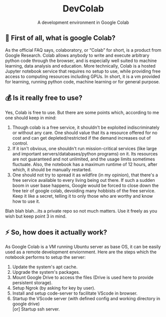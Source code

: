 <h1 align="center">DevColab</h1>
<p align="center">A development environment in Google Colab</p>

## :hear_no_evil:  First of all, what is google Colab?
As the official FAQ says, colaboratory, or “Colab” for short, is a product from Google Research. Colab allows anybody to write and execute arbitrary python code through the browser, and is especially well suited to machine learning, data analysis and education. More technically, Colab is a hosted Jupyter notebook service that requires no setup to use, while providing free access to computing resources including GPUs.
In short, it is a vm provided for learning, running python code, machine learning or for general purpose.

## :moneybag:  Is it really free to use?
Yes, Colab is free to use. But there are some points which, according to me one should keep in mind:
1. Though colab is a free service, it shouldn't be exploited indiscriminately or without any care. One should value that its a resource offered for no cost and can get depleted/restricted if the demand increases out of control.
2. If it isn't obvious, one shouldn't run mission-critical services (like large and important servers/databases/python programs) on it. Its resources are not guaranteed and not unlimited, and the usage limits sometimes fluctuate. Also, the notebook has a maximum runtime of 12 hours, after which, it should be manually restarted.
3. One should not try to spread it as wildfire (in my opinion), that there's a free service available to every living being out there. If such a sudden boom in user base happens, Google would be forced to close down the free teir of google colab, devoiding many hobbists of the free service. Keep it like a secret, telling it to only those who are worthy and know how to use it.

Blah blah blah...its a private repo so not much matters. Use it freely as you wish but keep point 3 in mind.

## :zap:  So, how does it actually work?
As Google Colab is a VM running Ubuntu server as base OS, it can be easily used as a remote development enviornment. Here are the steps which the notebook performs to setup the server:
1. Update the system's apt cache.
2. Upgrade the system's packages.
3. Mount Google Drive to access the files (Drive is used here to provide persistent storage).
4. Setup Ngrok (by asking for key by user).
5. Install and setup code-server to facilitate VScode in browser.
6. Startup the VScode server (with defined config and working directory in google drive) <br>
   \[or] Startup ssh server.
